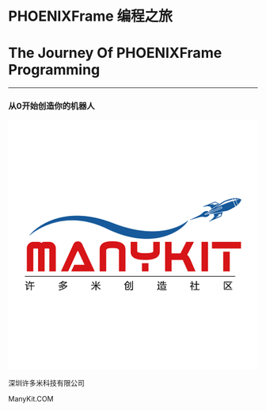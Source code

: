 # **PHOENIXFrame 编程之旅**

# The Journey Of PHOENIXFrame Programming

---

### 从0开始创造你的机器人

![](/assets/manykit.png)



深圳许多米科技有限公司

ManyKit.COM

